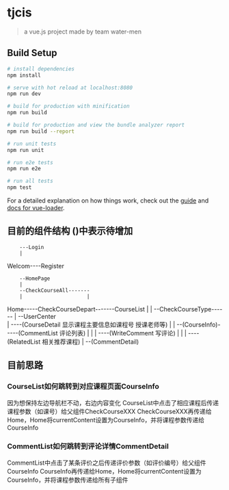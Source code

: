 # tjcis

> a vue.js project made by team water-men

## Build Setup

``` bash
# install dependencies
npm install

# serve with hot reload at localhost:8080
npm run dev

# build for production with minification
npm run build

# build for production and view the bundle analyzer report
npm run build --report

# run unit tests
npm run unit

# run e2e tests
npm run e2e

# run all tests
npm test
```

For a detailed explanation on how things work, check out the [guide](http://vuejs-templates.github.io/webpack/) and [docs for vue-loader](http://vuejs.github.io/vue-loader).

## 目前的组件结构 ()中表示待增加
        ---Login
        |  
 Welcom----Register


        --HomePage
        |
        --CheckCourseAll-------
        |                     |
 Home-----CheckCourseDepart-------CourseList
        |                     |
        --CheckCourseType------
        |
        --UserCenter  
        |              ----(CourseDetail 显示课程主要信息如课程号 授课老师等)
        |              |
        --(CourseInfo)-----(CommentList 评论列表)
        |              |
        |              ----(WriteComment 写评论)
        |              |
        |              ----(RelatedList 相关推荐课程)
        |
        --(CommentDetail)

## 目前思路
### CourseList如何跳转到对应课程页面CourseInfo
因为想保持左边导航栏不动，右边内容变化
CourseList中点击了相应课程后传递课程参数（如课号）给父组件CheckCourseXXX
CheckCourseXXX再传递给Home，Home将currentContent设置为CourseInfo，并将课程参数传递给CourseInfo

### CommentList如何跳转到评论详情CommentDetail
CommentList中点击了某条评价之后传递评价参数（如评价编号）给父组件CourseInfo
CourseInfo再传递给Home，Home将currentContent设置为CourseInfo，并将课程参数传递给所有子组件
        
                       
                       